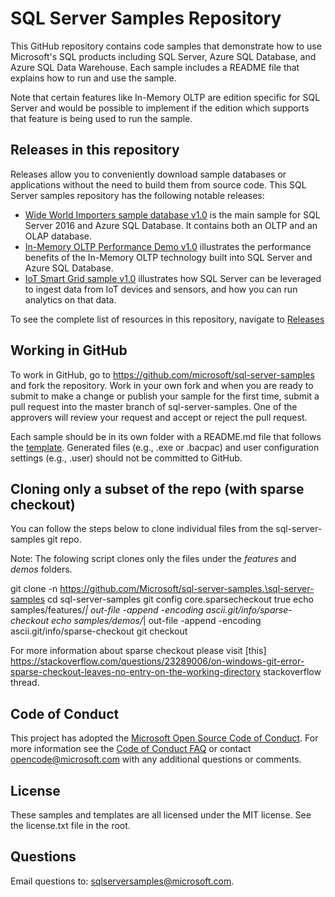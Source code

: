 # SQL Server Samples Repository
This GitHub repository contains code samples that demonstrate how to use Microsoft's SQL products including SQL Server, Azure SQL Database, and Azure SQL Data Warehouse. Each sample includes a README file that explains how to run and use the sample.

Note that certain features like In-Memory OLTP are edition specific for SQL Server and would be possible to implement if the edition which supports that feature is being used to run the sample. 

## Releases in this repository

Releases allow you to conveniently download sample databases or applications without the need to build them from source code. This SQL Server samples repository has the following notable releases:

  - [Wide World Importers sample database v1.0](https://github.com/Microsoft/sql-server-samples/releases/tag/wide-world-importers-v1.0) is the main sample for SQL Server 2016 and Azure SQL Database. It contains both an OLTP and an OLAP database.
  - [In-Memory OLTP Performance Demo v1.0](https://github.com/Microsoft/sql-server-samples/releases/tag/in-memory-oltp-demo-v1.0) illustrates the performance benefits of the In-Memory OLTP technology built into SQL Server and Azure SQL Database.
  - [IoT Smart Grid sample v1.0](https://github.com/Microsoft/sql-server-samples/releases/tag/iot-smart-grid-v1.0) illustrates how SQL Server can be leveraged to ingest data from IoT devices and sensors, and how you can run analytics on that data.

To see the complete list of resources in this repository, navigate to [Releases](https://github.com/Microsoft/sql-server-samples/releases)

## Working in GitHub
To work in GitHub, go to https://github.com/microsoft/sql-server-samples and fork the repository. Work in your own fork and when you are ready to submit to make a change or publish your sample for the first time, submit a pull request into the master branch of sql-server-samples. One of the approvers will review your request and accept or reject the pull request.

Each sample should be in its own folder with a README.md file that follows the [template](README_samples_template.md). Generated files (e.g., .exe or .bacpac) and user configuration settings (e.g., .user) should not be committed to GitHub.

## Cloning only a subset of the repo (with sparse checkout)
You can follow the steps below to clone individual files from the sql-server-samples git repo.

Note: The folowing script clones only the files under the *features* and *demos* folders. 

git clone -n https://github.com/Microsoft/sql-server-samples.\sql-server-samples
cd sql-server-samples
git config core.sparsecheckout true
echo samples/features/*| out-file -append -encoding ascii.git/info/sparse-checkout
echo samples/demos/*| out-file -append -encoding ascii.git/info/sparse-checkout
git checkout

For more information about sparse checkout please visit [this] https://stackoverflow.com/questions/23289006/on-windows-git-error-sparse-checkout-leaves-no-entry-on-the-working-directory stackoverflow thread.

## Code of Conduct
This project has adopted the [Microsoft Open Source Code of Conduct](https://opensource.microsoft.com/codeofconduct/). For more information see the [Code of Conduct FAQ](https://opensource.microsoft.com/codeofconduct/faq/) or contact [opencode@microsoft.com](mailto:opencode@microsoft.com) with any additional questions or comments.

## License
These samples and templates are all licensed under the MIT license. See the license.txt file in the root.

## Questions
Email questions to: sqlserversamples@microsoft.com.
